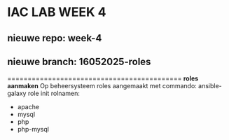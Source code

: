 # IAC LAB WEEK 4
## nieuwe repo: week-4
## nieuwe branch: 16052025-roles
===========================================
**roles aanmaken**
Op beheersysteem roles aangemaakt met commando: ansible-galaxy role init <rolnaam>
rolnamen:
- apache
- mysql
- php
- php-mysql
